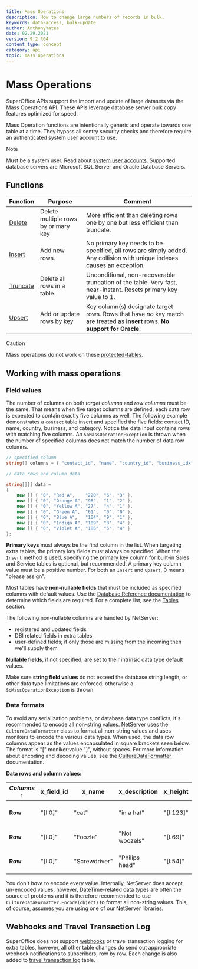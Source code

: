 ```yaml
---
title: Mass Operations
description: How to change large numbers of records in bulk.
keywords: data-access, bulk-update
author: AnthonyYates
date: 02.29.2021
version: 9.2 R04
content_type: concept
category: api
topic: mass operations
---
```


# Mass Operations

SuperOffice APIs support the import and update of large datasets via the Mass Operations API. These APIs leverage database server bulk copy features optimized for speed.

Mass Operation functions are intentionally generic and operate towards one table at a time. They bypass all sentry security checks and therefore require an authenticated system user account to use.

> [!NOTE]
> Must be a system user. Read about [system user accounts][1].
> Supported database servers are Microsoft SQL Server and Oracle Database Servers.

## Functions

| Function  | Purpose            | Comment                         |
|-----------|--------------------|---------------------------------|
| [Delete](delete.md)    | Delete multiple rows by primary key | More efficient than deleting rows one by one but less efficient than truncate. |
| [Insert](insert.md)    | Add new rows.      | No primary key needs to be specified, all rows are simply added. Any collision with unique indexes causes an exception. |
| [Truncate](truncate.md)  | Delete all rows in a table. | Unconditional, non-recoverable truncation of the table. Very fast, near-instant. Resets primary key value to 1. |
| [Upsert](upsert.md)    | Add or update rows by key | Key column(s) designate target rows. Rows that have *no* key match are treated as **insert** rows. **No support for Oracle**. |

> [!CAUTION]
> Mass operations do not work on these [protected-tables][4].

## Working with mass operations

### Field values

The number of columns on both *target columns* and *row columns* must be the same. That means when five target columns are defined, each data row is expected to contain exactly five columns as well. The following example demonstrates a `contact` table insert and specified the five fields: contact ID, name, country, business, and category. Notice the data input contains rows with matching five columns. An `SoMassOperationException` is thrown when the number of specified columns does not match the number of data row columns.

```csharp
// specified column 
string[] columns = { "contact_id", "name", "country_id", "business_idx", "category_idx" };

// data rows and column data

string[][] data = 
{
    new [] { "0", "Red A",    "220", "6", "3" },
    new [] { "0", "Orange A", "98",  "1", "2" },
    new [] { "0", "Yellow A", "27",  "4", "1" },
    new [] { "0", "Green A",  "61",  "0", "0" },
    new [] { "0", "Blue A",   "104", "9", "1" },
    new [] { "0", "Indigo A", "109", "8", "4" },
    new [] { "0", "Violet A", "186", "5", "4" }
};

```

**Primary keys** must always be the first column in the list. When targeting extra tables, the primary key fields must always be specified. When the `Insert` method is used, specifying the primary key column for built-in Sales and Service tables is optional, but recommended. A primary key column value must be a positive number. For both an `Insert` and `Upsert`, 0 means "please assign".

Most tables have **non-nullable fields** that must be included as specified columns with default values. Use the [Database Reference documentation][2] to determine which fields are required. For a complete list, see the [Tables][3] section.

The following non-nullable columns are handled by NetServer:

* registered and updated fields
* DBI related fields in extra tables
* user-defined fields; if only those are missing from the incoming then we'll supply them

**Nullable fields**, if not specified, are set to their intrinsic data type default values.

Make sure **string field values** do not exceed the database string length, or other data type limitations are enforced, otherwise a `SoMassOperationException` is thrown.

### Data formats

To avoid any serialization problems, or database data type conflicts, it's recommended to encode all non-string values. NetServer uses the `CultureDataFormatter` class to format all non-string values and uses monikers to encode the various data types. When used, the data row columns appear as the values encapsulated in square brackets seen below. The format is "[" moniker:value "]", without spaces. For more information about encoding and decoding values, see the [CultureDataFormatter][5] documentation.

**Data rows and column values:**

| *Columns* :| x_field_id | x_name       | x_description | x_height   | x_width    |
|----------|-----------|-------------|-------------|-----------|-----------|
| **Row** | "[I:0]"    | "cat"        | "in a hat"   | "[I:123]"  | "[F:321.4] "|
| **Row** | "[I:0]"    | "Foozle"     | "Not woozels" | "[I:69]"   | "[F:123.5] "|
| **Row** | "[I:0]"    | "Screwdriver" | "Philips head" | "[I:54]"   | "[F:345.3] "|

You don't *have* to encode every value. Internally, NetServer does accept un-encoded values, however, DateTime-related data types are often the source of problems and it is therefore recommended to use `CultureDataFormatter.Encode(object)` to format all non-string values. This, of course, assumes you are using one of our NetServer libraries.

## Webhooks and Travel Transaction Log

SuperOffice does not support [webhooks][6] or travel transaction logging for extra tables, however, all other table changes do send out appropriate webhook notifications to subscribers, row by row. Each change is also added to [travel transaction log][3] table.

<!-- Referenced links -->
[1]: ../../authentication/online/auth-application/index.md
[2]: ../../../database/index.yml
[3]: ../../../database/tables/index.md
[4]: protected-tables.md
[5]: ../../../globalization-and-localization/culture/culturedataformatter.md
[6]: ../../../automation/webhook/index.md
